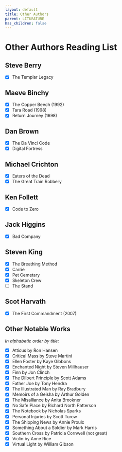 ```yaml
---
layout: default
title: Other Authors
parent: LITURATURE
has_children: false
---
```

# Other Authors Reading List

## Steve Berry
- [X] The Templar Legacy

## Maeve Binchy 
- [X] The Copper Beech (1992)
- [X] Tara Road (1998)  
- [X] Return Journey (1998)  

## Dan Brown
- [X] The Da Vinci Code
- [X] Digital Fortress

## Michael Crichton
- [X] Eaters of the Dead
- [X] The Great Train Robbery

## Ken Follett
- [X] Code to Zero  

## Jack Higgins
- [X] Bad Company

## Steven King
- [X] The Breathing Method
- [X] Carrie
- [X] Pet Cemetary
- [X] Skeleton Crew
- [ ] The Stand

## Scot Harvath
- [X] The First Commandment (2007)

## Other Notable Works 
*In alphabetic order by title:*  
- [X] Atticus by Ron Hansen
- [X] Critical Mass by Steve Martini
- [X] Ellen Foster by Kaye Gibbons
- [X] Enchanted Night by Steven Millhauser
- [X] Finn by Jon Clinch
- [X] The Dilbert Principle by Scott Adams
- [X] Father Joe by Tony Hendra
- [X] The Illustrated Man by Ray Bradbury
- [X] Memoirs of a Geisha by Arthur Golden
- [X] The Misalliance by Anita Brookner
- [X] No Safe Place by Richard North Patterson
- [X] The Notebook by Nicholas Sparks
- [X] Personal Injuries by Scott Turow
- [X] The Shipping News by Annie Proulx
- [X] Something About a Soldier by Mark Harris
- [X] Southern Cross by Patricia Cornwell (not great)
- [X] Violin by Anne Rice
- [X] Virtual Light by William Gibson
